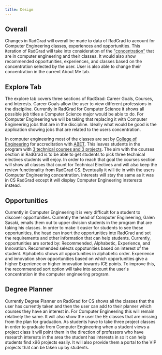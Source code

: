 ```yaml
---
title: Design
---
```



<h2>Overall</h2>

Changes in RadGrad will overall be made to data of RadGrad to account for Computer Engineering classes, experiences and opportunities. This iteration of RadGrad will take into consideration of the <a href="http://ee.hawaii.edu/student/index.php?stc=1&stp=117">"concentration"</a> that are in computer engineering and their classes. It would also show recommended opportunities, experiences, and classes based on the concentration selected by the user. User is also able to change their concentration in the current About Me tab.

<h2>Explore Tab</h2>

The explore tab covers three sections of RadGrad: Career Goals, Courses, and Interests. Career Goals allow the user to view different professions in the discipline. Currently in RadGrad for Computer Science it shows all possible job titles a Computer Science major would be able to do. For Computer Engineering we will be taking that replacing it with Computer Engineering jobs that are in the discipline. Ideally what would be good is the application showing jobs that are related to the users concentration. 

In computer engineering most of the classes are set by <a href="http://coe.hawaii.edu/">College of Engineering</a> for accreditation with <a href="https://www.abet.org/">ABET</a>. This leaves students in the program with <a href="http://ee.hawaii.edu/student/index.php?stc=1&stp=117">3 technical courses and 3 projects</a>. The aim with the courses section in RadGrad is to be able to get students to pick three technical electives students will enjoy. In order to reach that goal the courses section will show all classes that count for Technical Electives and will also keep the review functionality from RadGrad CS. Eventually it will tie in with the users Computer Engineering concentration. Interests will stay the same as it was in CS RadGrad except it will display Computer Engineering insterests instead.

<h2>Opportunities</h2>

Currently in Computer Engineering it is very difficult for a student to discover opportunities. Currently the head of Computer Engineering, Galen Sasaki, emails them out to upper division students in the program that are taking his classes. In order to make it easier for students to see these opportunities, the head can insert the opportunities into RadGrad and set the requirements and other information that can help students. Currently, opportunities are sorted by: Recommended, Alphabetic, Experience, and Innovation. Recommended selects oppotunities based on interest of the student. Alphabetic shows all opportunities in alphabetic order. Experience and innovation show opportunities based on which opportunities give a higher Experience or higher innovation towards ICE points. To improve this, the recommended sort option will take into account the user's concentration in the computer engineering program. 


<h2>Degree Planner</h2>

Currently Degree Planner on RadGrad for CS shows all the classes that the user has currently taken and then the user can add to their planner which courses they have an interest in. For Computer Engineering this will remain relatively the same. It will also show the user the EE classes that are missing from the plan for graduation. As students have to take three project classes in order to graduate from Computer Engineering when a student views a project class it will point them in the direction of professors who have research interests in the area the student has interests in so it can help students find x96 projects easily. It will also provide them a portal to the VIP projects that can be taken up by students.









